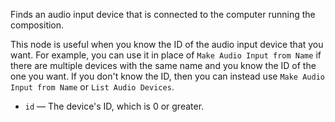 Finds an audio input device that is connected to the computer running the composition.

This node is useful when you know the ID of the audio input device that you want. For example, you can use it in place of `Make Audio Input from Name` if there are multiple devices with the same name and you know the ID of the one you want. If you don't know the ID, then you can instead use `Make Audio Input from Name` or `List Audio Devices`.

   - `id` — The device's ID, which is 0 or greater. 

